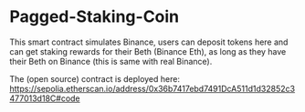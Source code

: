 # Pagged-Staking-Coin

This smart contract simulates Binance,
users can deposit tokens here and can get staking rewards for their Beth (Binance Eth),
as long as they have their Beth on Binance (this is same with real Binance).

The (open source) contract is deployed here:
https://sepolia.etherscan.io/address/0x36b7417ebd7491DcA511d1d32852c3477013d18C#code
